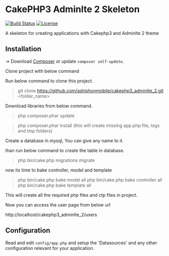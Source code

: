# CakePHP3 Adminlte 2 Skeleton

[![Build Status](https://img.shields.io/travis/cakephp/app/master.svg?style=flat-square)](https://travis-ci.org/cakephp/app)
[![License](https://img.shields.io/packagist/l/cakephp/app.svg?style=flat-square)](https://packagist.org/packages/cakephp/app)

A skeleton for creating applications with Cakephp3 and Adminlte 2 theme


## Installation

-> Download [Composer](http://getcomposer.org/doc/00-intro.md) or update `composer self-update`.

Clone project with below command 

   Run below command to clone this project.
 >git clone https://github.com/ashishonmobile/cakephp3_adminlte_2.git <folder_name>

Download libraries from below command.
 >php composer.phar update

 >php composer.phar install (this will create missing app.php file, logs and tmp folders)

Create a database in mysql, You can give any name to it.

than run below command to create the table in database.

 >php bin/cake.php migrations migrate

now its time to bake controller, model and template

 >php bin/cake.php bake model all
 >php bin/cake.php bake controller all
 >php bin/cake.php bake template all

This will create all the required php files and ctp files in project.

Now you can access the user page from below  url

http://localhost/cakephp3_adminlte_2/users


## Configuration

Read and edit `config/app.php` and setup the 'Datasources' and any other
configuration relevant for your application.
